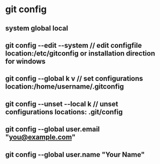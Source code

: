 # git config

## system global local
## git config --edit --system // edit configfile  location:/etc/gitconfig or installation direction for windows
## git config --global k v // set configurations location:/home/username/.gitconfig
## git config --unset --local k // unset configurations locations: .git/config  

## git config --global user.email "you@example.com"
## git config --global user.name "Your Name"


